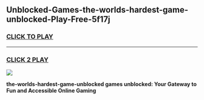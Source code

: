 
## Unblocked-Games-the-worlds-hardest-game-unblocked-Play-Free-5f17j
<h3>
<a href="https://premium76.site?title=the-worlds-hardest-game-unblocked&ref=10A">CLICK TO PLAY</a></h3>
<hr>

<h3>
<a href="https://premium76.site?title=the-worlds-hardest-game-unblocked&ref=10A">CLICK 2 PLAY</a>
  
</h3>

<a href="https://premium76.site?title=the-worlds-hardest-game-unblocked&ref=10A"><img src="https://clearcache.store/games.png"></a>


**the-worlds-hardest-game-unblocked games unblocked: Your Gateway to Fun and Accessible Online Gaming**
